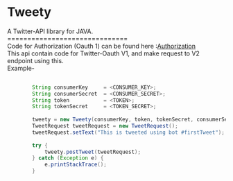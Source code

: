 # Tweety
A Twitter-API library for JAVA.<br>
==============================<br>
Code for Authorization (Oauth 1) can be found here :[Authorization](https://github.com/rohitnitk/Tweety/blob/ec987305827f166445d39bd5c8f9035af740136d/src/main/java/com/twitter/api/oauth/Authorization.java) <br>
This api contain code for Twitter-Oauth V1, and make request to V2 endpoint using this. 
<br>Example-
```java
 
        String consumerKey     = <CONSUMER_KEY>;
        String consumerSecret  = <CONSUMER_SECRET>;
        String token           = <TOKEN>;
        String tokenSecret     = <TOKEN_SECRET>;
        
        tweety = new Tweety(consumerKey, token, tokenSecret, consumerSecret);
        TweetRequest tweetRequest = new TweetRequest();
        tweetRequest.setText("This is tweeted using bot #firstTweet");
        
        try {
            tweety.postTweet(tweetRequest);
        } catch (Exception e) {
            e.printStackTrace();
        }
```

